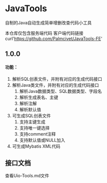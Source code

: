 # JavaTools
自制的Java自动生成简单增删改查代码小工具

本仓库仅包含服务端代码
客户端代码链接
curl'https://github.com/Palmcivet/JavaTools-FE'


## 1.0.0

#### 功能：
1. 解析SQL创表文件，并附有对应的生成代码接口
2. 解析Java类文件，并附有对应的生成代码接口 
   1. 解析Java数据类型、SQL数据类型、字段名 
   2. 解析生成表名、主键 
   3. 解析注解
   4. 解析默认值
3. 可生成SQL创表文件
   1. 支持主键生成
   2. 支持唯一键选择
   3. 支持comment注释
   4. 支持默认值或NULL加入
4. 可生成Mybatis XML代码
## 接口文档

查看Uio-Tools.md文件